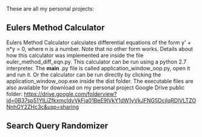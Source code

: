 These are all my personal projects:

Eulers Method Calculator
------------------------

Eulers Method Calculator calculates differential equations of the form y' + n*y = 0, where n is a number. Note that no other form works. Details about how this calculator was implemented are inside the file euler_method_diff_eqn.py. 
This calculator can be run using a python 2.7 interpreter. The __main__ .py file is called application_window_oop.py, open it and run it. 
Or the calculator can be run directly by clicking the application_window_oop.exe inside the dist folder.
The executable files are also available for download on my personal project Google Drive public folder:
https://drive.google.com/folderview?id=0B37sp51YILiZfkxmcldvVkFia01BeE9lVkY1dW1yVkJFNG5DcjlqRDlVLTZONnhGY2ZHc3c&usp=sharing

Search Query Randomizer
------------------------
